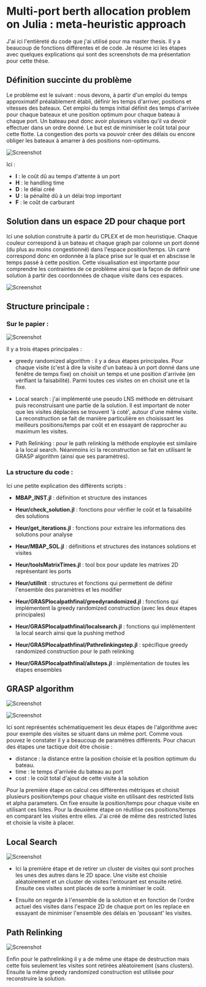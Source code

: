 # Multi-port berth allocation problem on Julia : meta-heuristic approach


J'ai ici l'entièreté du code que j'ai utilisé pour ma master thesis. Il y a beaucoup de fonctions différentes et de code. Je résume ici les étapes avec quelques explications qui sont des screenshots de ma présentation pour cette thèse.

## Définition succinte du problème

Le problème est le suivant : nous devons, à partir d'un emploi du temps approximatif préalablement établi, définir les temps d'arriver, positions et vitesses des bateaux. Cet emploi du temps initial définit des temps d'arrivée pour chaque bateaux et une position optimum pour chaque bateau à chaque port. Un bateau peut donc avoir plusieurs visites qu'il va devoir effectuer dans un ordre donné. Le but est de minimiser le coût total pour cette flotte. La congestion des ports va pouvoir créer des délais ou encore obliger les bateaux à amarrer à des positions non-optimums.

![Screenshot](screenshots/description.png)


Ici :

- **I** : le coût dû au temps d'attente à un port
- **H** : le handling time
- **D** : le délai créé
- **U** : la pénalité dû à un délai trop important
- **F** : le coût de carburant

## Solution dans un espace 2D pour chaque port 

Ici une solution construite à partir du CPLEX et de mon heuristique. Chaque couleur correspond à un bateau et chaque graph par colonne un port donné (du plus au moins congestionné) dans l'espace position/temps.  Un carré correspond donc en ordonnée à la place prise sur le quai et en abscisse le temps passé à cette position. Cette visualisation est importante pour comprendre les contraintes de ce problème ainsi que la façon de définir une solution à partir des coordonnées de chaque visite dans ces espaces.

![Screenshot](screenshots/solution.png)

## Structure principale :

### Sur le papier :

![Screenshot](screenshots/main_structure.png)

Il y a trois étapes principales :

- greedy randomized algorithm : il y a deux étapes principales. Pour chaque visite (c'est à dire la visite d'un bateau à un port donné dans une fenêtre de temps fixe) on choisit un temps et une position d'arrivée (en vérifiant la faisabilité). Parmi toutes ces visites on en choisit une et la fixe.

- Local search : j'ai implémenté une pseudo LNS méthode en détruisant puis reconstruisant une partie de la solution. Il est important de noter que les visites déplacées se trouvent 'à coté', autour d'une même visite. La reconstruction se fait de manière particulière en choisissant les meilleurs positions/temps par coût et en essayant de rapprocher au maximum les visites.

- Path Relinking : pour le path relinking la méthode employée est similaire à la local search. Néanmoins ici la reconstruction se fait en utilisant le GRASP algorithm (ainsi que ses paramètres).

### La structure du code :

Ici une petite explication des différents scripts :

- **MBAP_INST.jl** : définition et structure des instances

- **Heur/check_solution.jl** :  fonctions pour vérifier le coût et la faisabilité des solutions
- **Heur/get_iterations.jl** :  fonctions pour extraire les informations des solutions pour analyse
- **Heur/MBAP_SOL.jl** :  définitions et structures des instances solutions et visites
- **Heur/toolsMatrixTimes.jl** :  tool box pour update les matrixes 2D représentant les ports
- **Heur/utilInit** :  structures et fonctions qui permettent de définir l'ensemble des paramètres et les modifier

- **Heur/GRASPlocalpathfinal/greedyrandomized.jl** : fonctions qui implémentent la greedy randomized construction (avec les deux étapes principales)
- **Heur/GRASPlocalpathfinal/localsearch.jl** : fonctions qui implémentent la local search ainsi que la pushing method
- **Heur/GRASPlocalpathfinal/Pathrelinkingstep.jl** : spécifique greedy randomized construction pour le path relinking
- **Heur/GRASPlocalpathfinal/allsteps.jl** : implémentation de toutes les étapes ensembles

## GRASP algorithm

![Screenshot](screenshots/GRASPstep1.png)

![Screenshot](screenshots/GRASPstep2.png)

Ici sont représentés schématiquement les deux étapes de l'algorithme avec pour exemple des visites se situant dans un même port. Comme vous pouvez le constater il y a beaucoup de paramètres différents. Pour chacun des étapes une tactique doit être choisie :

- distance : la distance entre la position choisie et la position optimum du bateau.
- time : le temps d'arrivée du bateau au port
- cost : le coût total d'ajout de cette visite à la solution

Pour la première étape on calcul ces différentes métriques et choisit plusieurs position/temps pour chaque visite en utilisant des restricted lists et alpha parameters. On fixe ensuite la position/temps pour chaque visite en utilisant ces listes. Pour la deuxième étape on réutilise ces positions/temps en comparant les visites entre elles. J'ai créé de même des restricted listes et choisie la visite à placer.


## Local Search

![Screenshot](screenshots/localsearch.png)

- Ici la première étape et de retirer un cluster de visites qui sont proches les unes des autres dans le 2D space. Une visite est choisie aléatoirement et un cluster de visites l'entourant est ensuite retiré. Ensuite ces visites sont placés de sorte à minimiser le coût.

- Ensuite on regarde à l'ensemble de la solution et en fonction de l'ordre actuel des visites dans l'espace 2D de chaque port on les replace en essayant de minimiser l'ensemble des délais en 'poussant' les visites.


## Path Relinking

![Screenshot](screenshots/pathrelinking.png)

Enfin pour le pathrelinking il y a de même une étape de destruction mais cette fois seulement les visites sont retirées aléatoirement (sans clusters). Ensuite la même greedy randomized construction est utilisée pour reconstruire la solution.